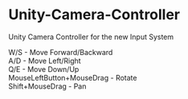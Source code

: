 # Unity-Camera-Controller
Unity Camera Controller for the new Input System

W/S - Move Forward/Backward<br/>
A/D - Move Left/Right<br/>
Q/E - Move Down/Up<br/>
MouseLeftButton+MouseDrag - Rotate<br/>
Shift+MouseDrag - Pan

